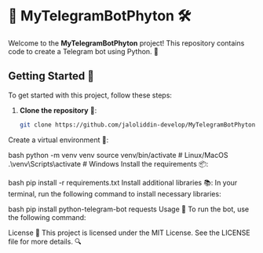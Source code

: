 # 🐍 MyTelegramBotPhyton 🛠️

Welcome to the **MyTelegramBotPhyton** project! This repository contains code to create a Telegram bot using Python. 🚀

## Getting Started 🌟

To get started with this project, follow these steps:

1. **Clone the repository** 📂:
   ```bash
   git clone https://github.com/jaloliddin-develop/MyTelegramBotPhyton.git
Create a virtual environment 🐍:

bash
python -m venv venv
source venv/bin/activate  # Linux/MacOS
.\venv\Scripts\activate  # Windows
Install the requirements 📦:

bash
pip install -r requirements.txt
Install additional libraries 📚: In your terminal, run the following command to install necessary libraries:

bash
pip install python-telegram-bot requests
Usage 🚀
To run the bot, use the following command:

License 📜
This project is licensed under the MIT License. See the LICENSE file for more details. 🔍
